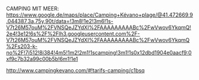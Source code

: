<span style="color:#000ff;">CAMPING MIT MEER:</span>
<a href="https://www.google.de/maps/place/Camping+K%C3%A9vano+plage/@41.472669,9.044387,3a,75y,90t/data=!3m8!1e2!3m6!1s-V7t26M57ouM%2FVNSQeJZYdXI%2FAAAAAAAAABc%2FwVwov6YkqmQ!2e4!3e12!6s%2F%2Flh3.googleusercontent.com%2F-V7t26M57ouM%2FVNSQeJZYdXI%2FAAAAAAAAABc%2FwVwov6YkqmQ%2Fs203-k-no%2F!7i512!8i384!4m5!1m2!2m1!1scamping!3m1!1s0x12dbd1904e0aacf9:0xf9c7b32a99c00b5b!6m1!1e1" rel="noopener" class="external-link" target="_blank" style="color:#00e9ff;"><u>https://www.google.de/maps/place/Camping+Kévano+plage/@41.472669,9.044387,3a,75y,90t/data=!3m8!1e2!3m6!1s-V7t26M57ouM%2FVNSQeJZYdXI%2FAAAAAAAAABc%2FwVwov6YkqmQ!2e4!3e12!6s%2F%2Flh3.googleusercontent.com%2F-V7t26M57ouM%2FVNSQeJZYdXI%2FAAAAAAAAABc%2FwVwov6YkqmQ%2Fs203-k-no%2F!7i512!8i384!4m5!1m2!2m1!1scamping!3m1!1s0x12dbd1904e0aacf9:0xf9c7b32a99c00b5b!6m1!1e1</u></a>

<a href="http://www.campingkevano.com/#!tarifs-camping/c1bsq" rel="noopener" class="external-link" target="_blank" style="color:#00e9ff;"><u>http://www.campingkevano.com/#!tarifs-camping/c1bsq</u></a>